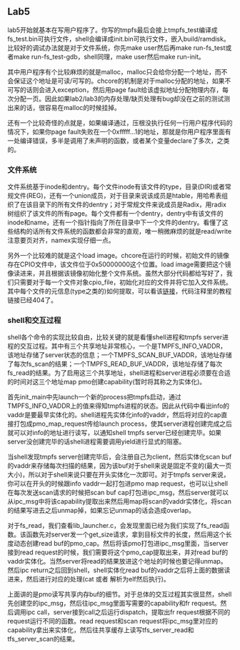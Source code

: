 ## Lab5

lab5开始就基本在写用户程序了。你写的tmpfs最后会接上tmpfs_test编译成fs_test.bin可执行文件，shell会编译成init.bin可执行文件，嵌入build/ramdisk。比较好的调试办法就是对于文件系统，你先make user然后再make run-fs_test或者make run-fs_test-gdb，shell同理，make user然后make run-init。

其中用户程序有个比较麻烦的就是malloc，malloc只会给你分配一个地址，而不会保证这个地址是可读/可写的。chcore的机制是对于malloc分配的地址，如果不可写的话则会进入exception，然后用page fault给该虚拟地址分配物理内存，每次分配一页。因此如果lab2/lab3的内存处理/缺页处理有bug却没在之前的测试测出来的话，很容易在malloc的时候挂掉。

还有一个比较奇怪的点就是，如果编译通过，压根没执行任何一行用户程序代码的情况下，如果你page fault失败在一个0xfffff...1的地址，那就是你用户程序里面有一处编译错误，多半是调用了未声明的函数，或者某个变量declare了多次，之类的。

### 文件系统

文件系统基于inode和dentry。每个文件inode有该文件的type，目录(DIR)或者常规文件(REG)，还有一个union成员，对于目录来说该成员是htable，用哈希表组织了在该目录下的所有文件的dentry；对于常规文件来说成员是Radix，用radix树组织了该文件的所有page。每个文件都有一个dentry，dentry中有该文件的inode和name，还有一个指针指向了所在目录中下一个文件的dentry。看懂了这些结构的话所有文件系统的函数都会非常的直观，唯一稍微麻烦的就是read/write注意要页对齐，namex实现仔细一点。

另外一个比较难的就是这个load image。chcore在运行的时候，初始文件的镜像存在CPIO文件中，该文件位于0x50000000这个位置。load image需要把这个镜像读进来，并且根据该镜像初始化整个文件系统。虽然大部分代码都给写好了，我们只需要对于每一个文件对象cpio_file，初始化对应的文件并将它加入文件系统。其中每个文件的元信息(type之类的)如何提取，可以看该[链接](https://www.systutorials.com/docs/linux/man/5-cpio/)，代码注释里的教程链接已经404了。

### shell和交互过程

shell各个命令的实现比较自由，比较关键的就是看懂shell进程和tmpfs server进程的交互过程。其中有三个共享地址非常核心，一个是TMPFS_INFO_VADDR，该地址存储了server状态的信息；一个TMPFS_SCAN_BUF_VADDR，该地址存储了每次fs_scan的结果；一个TMPFS_READ_BUF_VADDR，该地址存储了每次fs_read的结果。为了启用这三个共享地址，shell进程和server进程必须要在合适的时间对这三个地址map pmo创建capability(暂时将其称之为实体化)。

首先init_main中先launch一个新的process把tmpfs启动，通过TMPFS_INFO_VADDR上的值来得知tmpfs进程的状态。因此从代码中看出info的vaddr是要最早实体化的。shell进程先实体化info的vaddr，然后将对应的cap直接打包成pmo_map_request传给launch process，使其server进程创建完成之后就可以对info的地址进行读写，以通知shell tmpfs server已经创建完毕。如果server没创建完毕的话shell进程需要调用yield进行显式的阻塞。

当shell发现tmpfs server创建完毕后，会注册自己为client，然后实体化scan buf的vaddr来存储每次扫描的结果，因为该buf对于shell来说是固定不变的(最大一页大小)，所以对于shell来说只要在开头实体化一次即可。对于tmpfs server来说，你可以在开头的时候跟info vaddr一起打包进pmo map request，也可以让shell在每次发送scan请求的时候把scan buf cap打包进ipc_msg，然后server就可以从ipc_msg中将该capability提取出来然后用map将scan的vaddr实体化，将scan的结果写进去之后unmap掉，如果忘记unmap的话会造成overlap。

对于fs_read，我们查看lib_launcher.c，会发现里面已经为我们实现了fs_read函数。该函数先对server发一个get_size请求，拿到目标文件的长度，然后用这个长度动态创建read buf的pmo_cap。然后将该pmo打包进ipc_msg里面，当server接到read request的时候，我们需要将这个pmo_cap提取出来，并对read buf的vaddr实体化。当然server将read的结果放进这个地址的时候也要记得unmap。然后ipc return之后回到shell，shell实体化read buf的vaddr之后将上面的数据读进来，然后进行对应的处理(cat 或者 解析为elf然后执行)。

上面讲的是pmo读写共享内存buf的细节。对于总体的交互过程其实很显然，shell先创建空的ipc_msg，然后往ipc_msg里面写需要的capability和fr request。然后调用ipc call，server接到call之后运行dispatch，提取出fr request根据不同的request运行不同的函数。read request和scan request将ipc_msg里对应的capability拿出来实体化，然后往共享缓存上读写tfs_server_read和tfs_server_scan的结果。
